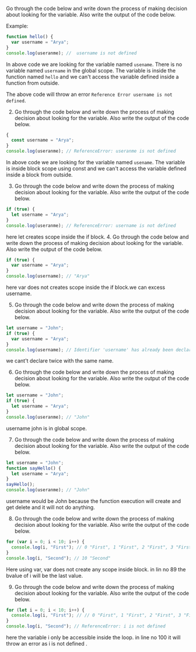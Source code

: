 Go through the code below and write down the process of making decision about looking for the variable. Also write the output of the code below.

Example:

```js
function hello() {
  var username = "Arya";
}
console.log(useranme); //  username is not defined
```

In above code we are looking for the variable named `usename`. There is no variable named `username` in the global scope. The variable is inside the function named `hello` and we can't access the variable defined inside a function from outside.

The above code will throw an error `Reference Error username is not defined`.

2. Go through the code below and write down the process of making decision about looking for the variable. Also write the output of the code below.

```js
{
  const username = "Arya";
}
console.log(useranme); // ReferenceError: useranme is not defined
```

In above code we are looking for the variable named `usename`. The variable is inside block scope using const and we can't access the variable defined inside a block from outside.

3. Go through the code below and write down the process of making decision about looking for the variable. Also write the output of the code below.

```js
if (true) {
  let username = "Arya";
}
console.log(useranme); // ReferenceError: username is not defined
```

here let creates scope inside the if block. 4. Go through the code below and write down the process of making decision about looking for the variable. Also write the output of the code below.

```js
if (true) {
  var username = "Arya";
}
console.log(username); // "Arya"
```

here var does not creates scope inside the if block.we can excess username.

5. Go through the code below and write down the process of making decision about looking for the variable. Also write the output of the code below.

```js
let username = "John";
if (true) {
  var username = "Arya";
}
console.log(username); // Identifier 'username' has already been declared
```

we cant't declare twice with the same name.

6. Go through the code below and write down the process of making decision about looking for the variable. Also write the output of the code below.

```js
let username = "John";
if (true) {
  let username = "Arya";
}
console.log(useranme); // "John"
```

username john is in global scope.

7. Go through the code below and write down the process of making decision about looking for the variable. Also write the output of the code below.

```js
let username = "John";
function sayHello() {
  let username = "Arya";
}
sayHello();
console.log(useranme); // "John"
```

username would be John because the function execution will create and get delete and it will not do anything.

8. Go through the code below and write down the process of making decision about looking for the variable. Also write the output of the code below.

```js
for (var i = 0; i < 10; i++) {
  console.log(i, "First"); // 0 "First", 1 "First", 2 "First", 3 "First", 4 "First", 5 "First", 6 "First",7 "First",8 "First",9 "First".
}
console.log(i, "Second"); // 10 "Second"
```

Here using var, var does not create any scope inside block. in lin no 89 the bvalue of i will be the last value.

9. Go through the code below and write down the process of making decision about looking for the variable. Also write the output of the code below.

```js
for (let i = 0; i < 10; i++) {
  console.log(i, "First"); // // 0 "First", 1 "First", 2 "First", 3 "First", 4 "First", 5 "First", 6 "First",7 "First",8 "First",9 "First".
}
console.log(i, "Second"); // ReferenceError: i is not defined
```

here the variable i only be accessible inside the loop. in line no 100 it will throw an error as i is not defined .
